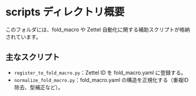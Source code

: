 # scripts ディレクトリ概要

このフォルダには、fold_macro や Zettel 自動化に関する補助スクリプトが格納されています。

## 主なスクリプト
- `register_to_fold_macro.py`：Zettel ID を fold_macro.yaml に登録する。
- `normalize_fold_macro.py`：fold_macro.yaml の構造を正規化する（重複ID除去、型補正など）。
